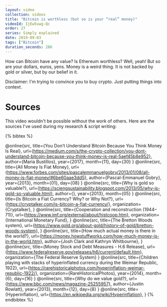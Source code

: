 ```yaml
---
layout: video
collection: videos
title: "Bitcoin is worthless (but so is your “real” money)"
videoId: IjEw5uwg-Qc
order: 27
series: Simply explained
date: 2019-09-03
tags: ["Bitcoin"]
duration_seconds: 286
---
```


How can Bitcoin have any value? Is Ethereum worthless? Well, yeah! But so are your dollars, euros, yens. Money is a weird thing. It is not backed by gold or silver, but by our belief in it.

Disclaimer: I'm trying to convince you to buy crypto. Just putting things into context.

# Sources
This video wouldn't be possible without the work of others. Here are the sources I've used during my research & script writing:

{% bibtex %}

@online{src,
    title={You Don’t Understand Bitcoin Because You Think Money Is Real},
    url={https://medium.com/s/the-crypto-collection/you-dont-understand-bitcoin-because-you-think-money-is-real-5aef45b8e952},
    author={Maria Bustillos},
    year={2017},
    month={11},
    day={30}
}
@online{src,
    title={All Money Is Fiat Money},
    url={https://www.forbes.com/sites/pascalemmanuelgobry/2013/01/08/all-money-is-fiat-money/#6be60aae3dd5},
    author={Pascal-Emmanuel Gobry},
    year={2013},
    month={01},
    day={08}
}
@online{src,
    title={Why is gold so valuable?},
    url={https://sciengsustainability.blogspot.com/2013/05/why-is-gold-so-valuable.html},
    author={},
    year={2013},
    month={05}
}
@online{src,
    title={Is Bitcoin a Fiat Currency? Why? or Why Not?},
    url={https://cryptalker.com/is-bitcoin-a-fiat-currency/},
    organization={Cryptalker},
}
@online{src,
    title={Cooperation and reconstruction (1944–71)},
    url={https://www.imf.org/external/about/histcoop.htm},
    organization={International Monetary Fund},
}
@online{src,
    title={The Bretton Woods system},
    url={https://www.gold.org/about-gold/history-of-gold/bretton-woods-system},
}
@online{src,
    title={How much actual money is there in the world?},
    url={https://money.howstuffworks.com/how-much-money-is-in-the-world.htm},
    author={Josh Clark and Kathryn Whitbourne},
}
@online{src,
    title={Money Stock and Debt Measures - H.6 Release},
    url={https://www.federalreserve.gov/releases/h6/current/default.htm},
    organization={The Federal Reserve System}
}
@online{src,
    title={Children playing with stacks of hyperinflated currency during the Weimar Republic, 1922},
    url={https://rarehistoricalphotos.com/hyperinflation-weimar-republic-1922/},
    organization={RareHistoricalPhotos},
    year={2014},
    month={6},
    day={16}
}
@online{src,
    title={Why do we value gold?},
    url={https://www.bbc.com/news/magazine-25255957},
    author={Justin Rowlatt},
    year={2013},
    month={12},
    day={8}
}
@online{src,
    title={Hyperinflation},
    url={https://en.wikipedia.org/wiki/Hyperinflation},
}
{% endbibtex %}
